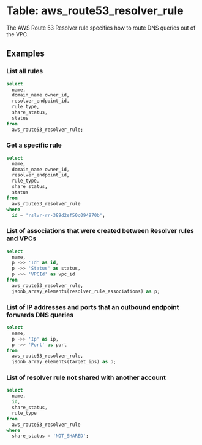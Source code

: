 # Table: aws_route53_resolver_rule

The AWS Route 53 Resolver rule specifies how to route DNS queries out of the VPC.


## Examples

### List all rules

```sql
select
  name,
  domain_name owner_id,
  resolver_endpoint_id,
  rule_type,
  share_status,
  status
from
  aws_route53_resolver_rule;
```

### Get a specific rule

```sql
select
  name,
  domain_name owner_id,
  resolver_endpoint_id,
  rule_type,
  share_status,
  status
from
  aws_route53_resolver_rule
where
  id = 'rslvr-rr-389d2ef50c094970b';
```

### List of associations that were created between Resolver rules and VPCs

```sql
select
  name,
  p ->> 'Id' as id,
  p ->> 'Status' as status,
  p ->> 'VPCId' as vpc_id
from
  aws_route53_resolver_rule,
  jsonb_array_elements(resolver_rule_associations) as p;
```
### List of IP addresses and ports that an outbound endpoint forwards DNS queries

```sql
select
  name,
  p ->> 'Ip' as ip,
  p ->> 'Port' as port
from
  aws_route53_resolver_rule,
  jsonb_array_elements(target_ips) as p;
```
### List of resolver rule not shared with another account

```sql
select
  name,
  id,
  share_status,
  rule_type
from
  aws_route53_resolver_rule
where
  share_status = 'NOT_SHARED';
```
